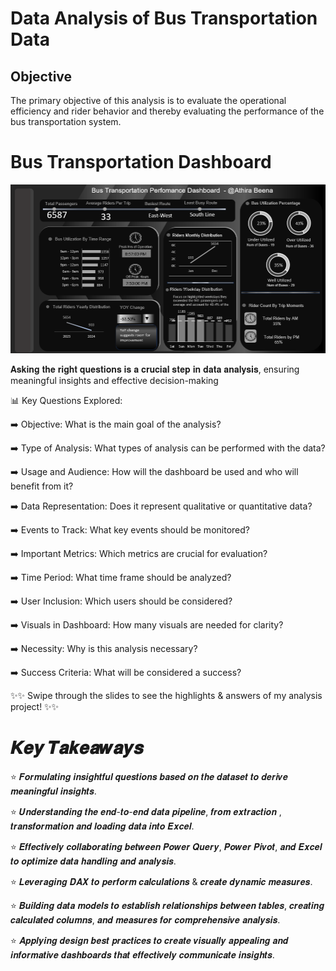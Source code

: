 # Data Analysis of Bus Transportation Data 

## Objective
The primary objective of this analysis is to evaluate the operational efficiency and rider behavior and thereby evaluating the performance of the bus transportation system.

# Bus Transportation Dashboard 
![Transportation Dashboard](https://raw.githubusercontent.com/AthiraThulasi/Excel/main/Bus%20Transportation%20Analysis/Transportation_Dashboard.png)

𝐀𝐬𝐤𝐢𝐧𝐠 𝐭𝐡𝐞 𝐫𝐢𝐠𝐡𝐭 𝐪𝐮𝐞𝐬𝐭𝐢𝐨𝐧𝐬 𝐢𝐬 𝐚 𝐜𝐫𝐮𝐜𝐢𝐚𝐥 𝐬𝐭𝐞𝐩 𝐢𝐧 𝐝𝐚𝐭𝐚 𝐚𝐧𝐚𝐥𝐲𝐬𝐢𝐬, ensuring meaningful insights and effective decision-making

📊 Key Questions Explored:

➡️ Objective: What is the main goal of the analysis?

➡️ Type of Analysis: What types of analysis can be performed with the data?

➡️ Usage and Audience: How will the dashboard be used and who will benefit from it?

➡️ Data Representation: Does it represent qualitative or quantitative data?

➡️ Events to Track: What key events should be monitored?

➡️ Important Metrics: Which metrics are crucial for evaluation?

➡️ Time Period: What time frame should be analyzed?

➡️ User Inclusion: Which users should be considered?

➡️ Visuals in Dashboard: How many visuals are needed for clarity?

➡️ Necessity: Why is this analysis necessary?

➡️ Success Criteria: What will be considered a success?

✨✨ Swipe through the slides to see the highlights & answers of my analysis project! ✨✨

# 𝑲𝒆𝒚 𝑻𝒂𝒌𝒆𝒂𝒘𝒂𝒚𝒔

⭐ 𝑭𝒐𝒓𝒎𝒖𝒍𝒂𝒕𝒊𝒏𝒈 𝒊𝒏𝒔𝒊𝒈𝒉𝒕𝒇𝒖𝒍 𝒒𝒖𝒆𝒔𝒕𝒊𝒐𝒏𝒔 𝒃𝒂𝒔𝒆𝒅 𝒐𝒏 𝒕𝒉𝒆 𝒅𝒂𝒕𝒂𝒔𝒆𝒕 𝒕𝒐 𝒅𝒆𝒓𝒊𝒗𝒆 𝒎𝒆𝒂𝒏𝒊𝒏𝒈𝒇𝒖𝒍 𝒊𝒏𝒔𝒊𝒈𝒉𝒕𝒔.

⭐ 𝑼𝒏𝒅𝒆𝒓𝒔𝒕𝒂𝒏𝒅𝒊𝒏𝒈 𝒕𝒉𝒆 𝒆𝒏𝒅-𝒕𝒐-𝒆𝒏𝒅 𝒅𝒂𝒕𝒂 𝒑𝒊𝒑𝒆𝒍𝒊𝒏𝒆, 𝒇𝒓𝒐𝒎 𝒆𝒙𝒕𝒓𝒂𝒄𝒕𝒊𝒐𝒏 , 𝒕𝒓𝒂𝒏𝒔𝒇𝒐𝒓𝒎𝒂𝒕𝒊𝒐𝒏 𝒂𝒏𝒅 𝒍𝒐𝒂𝒅𝒊𝒏𝒈 𝒅𝒂𝒕𝒂 𝒊𝒏𝒕𝒐 𝑬𝒙𝒄𝒆𝒍.

⭐ 𝑬𝒇𝒇𝒆𝒄𝒕𝒊𝒗𝒆𝒍𝒚 𝒄𝒐𝒍𝒍𝒂𝒃𝒐𝒓𝒂𝒕𝒊𝒏𝒈 𝒃𝒆𝒕𝒘𝒆𝒆𝒏 𝑷𝒐𝒘𝒆𝒓 𝑸𝒖𝒆𝒓𝒚, 𝑷𝒐𝒘𝒆𝒓 𝑷𝒊𝒗𝒐𝒕, 𝒂𝒏𝒅 𝑬𝒙𝒄𝒆𝒍 𝒕𝒐 𝒐𝒑𝒕𝒊𝒎𝒊𝒛𝒆 𝒅𝒂𝒕𝒂 𝒉𝒂𝒏𝒅𝒍𝒊𝒏𝒈 𝒂𝒏𝒅 𝒂𝒏𝒂𝒍𝒚𝒔𝒊𝒔.

⭐ 𝑳𝒆𝒗𝒆𝒓𝒂𝒈𝒊𝒏𝒈 𝑫𝑨𝑿 𝒕𝒐 𝒑𝒆𝒓𝒇𝒐𝒓𝒎 𝒄𝒂𝒍𝒄𝒖𝒍𝒂𝒕𝒊𝒐𝒏𝒔 & 𝒄𝒓𝒆𝒂𝒕𝒆 𝒅𝒚𝒏𝒂𝒎𝒊𝒄 𝒎𝒆𝒂𝒔𝒖𝒓𝒆𝒔.

⭐ 𝑩𝒖𝒊𝒍𝒅𝒊𝒏𝒈 𝒅𝒂𝒕𝒂 𝒎𝒐𝒅𝒆𝒍𝒔 𝒕𝒐 𝒆𝒔𝒕𝒂𝒃𝒍𝒊𝒔𝒉 𝒓𝒆𝒍𝒂𝒕𝒊𝒐𝒏𝒔𝒉𝒊𝒑𝒔 𝒃𝒆𝒕𝒘𝒆𝒆𝒏 𝒕𝒂𝒃𝒍𝒆𝒔, 𝒄𝒓𝒆𝒂𝒕𝒊𝒏𝒈 𝒄𝒂𝒍𝒄𝒖𝒍𝒂𝒕𝒆𝒅 𝒄𝒐𝒍𝒖𝒎𝒏𝒔, 𝒂𝒏𝒅 𝒎𝒆𝒂𝒔𝒖𝒓𝒆𝒔 𝒇𝒐𝒓 𝒄𝒐𝒎𝒑𝒓𝒆𝒉𝒆𝒏𝒔𝒊𝒗𝒆 𝒂𝒏𝒂𝒍𝒚𝒔𝒊𝒔.

⭐ 𝑨𝒑𝒑𝒍𝒚𝒊𝒏𝒈 𝒅𝒆𝒔𝒊𝒈𝒏 𝒃𝒆𝒔𝒕 𝒑𝒓𝒂𝒄𝒕𝒊𝒄𝒆𝒔 𝒕𝒐 𝒄𝒓𝒆𝒂𝒕𝒆  𝒗𝒊𝒔𝒖𝒂𝒍𝒍𝒚 𝒂𝒑𝒑𝒆𝒂𝒍𝒊𝒏𝒈 𝒂𝒏𝒅 𝒊𝒏𝒇𝒐𝒓𝒎𝒂𝒕𝒊𝒗𝒆 𝒅𝒂𝒔𝒉𝒃𝒐𝒂𝒓𝒅𝒔 𝒕𝒉𝒂𝒕 𝒆𝒇𝒇𝒆𝒄𝒕𝒊𝒗𝒆𝒍𝒚 𝒄𝒐𝒎𝒎𝒖𝒏𝒊𝒄𝒂𝒕𝒆 𝒊𝒏𝒔𝒊𝒈𝒉𝒕𝒔.

